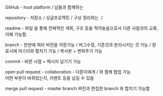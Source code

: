 GitHub - host platform / 남들과 함께하는

repository - 저장소 / 싱글프로젝트 / 구상 정리하는  / 

readme - 파일 을 통해 전체적인 계획, 구조 등을 적어놓음으로서 다른 사람과의 교류, 이해 가능함. 

branch - 한번에 여러 버전을 저장가능 /
	       버그수정, 기존것과 분리시키는 것 가능 /
	       완료시에 마스터와 함치기 가능 /
 	       복사본 + 변화주기 가능
         
commit - 바뀐 시점 + 메시지 남기기 가능

open  pull request - collaboration - 다른이에게 / 와 함께 협업 가능
                     어떤 부분이 바뀌었는지, 커멘트 등을 남길 수 있음 
                     
 merge pull request - master branch 버전과 편집한 branch 와 합치기 가능함 
